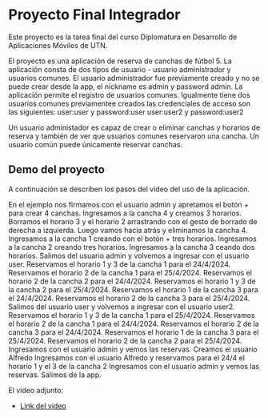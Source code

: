 # Proyecto Final Integrador

Este proyecto es la tarea final del curso Diplomatura en Desarrollo de Aplicaciones Móviles de UTN.

El proyecto es una aplicación de reserva de canchas de fútbol 5.
La aplicación consta de dos tipos de usuario - usuario administrador y usuarios comunes.
El usuario administrador fue previamente creado y no se puede crear desde la app, el nickname es admin y password admin.
La aplicación permite el registro de usuarios comunes. 
Igualmente tiene dos usuarios comunes previamentee creados las credenciales de acceso son las siguientes:
user:user y password:user
user:user2 y password:user2

Un usuario administador es capaz de crear o eliminar canchas y horarios de reserva y también de ver que usuarios comunes reservaron una cancha.
Un usuario común puede únicamente reservar canchas.

## Demo del proyecto

A continuación se describen los pasos del video del uso de la aplicación.

En el ejemplo nos firmamos con el usuario admin y apretamos el botón + para crear 4 canchas.
Ingresamos a la cancha 4 y creamos 3 horarios.
Borramos el horario 3 y el horario 2 arrastrando con el gesto de borrado de derecha a izquierda.
Luego vamos hacia atrás y eliminamos la cancha 4.
Ingresamos a la cancha 1 creando con el botón + tres horarios.
Ingresamos a la cancha 2 creando tres horarios.
Ingresamos a la cancha 3 ceando dos horarios.
Salimos del usuario admin y volvemos a ingresar con el usuario user.
Reservamos el horario 1 y 3 de la cancha 1 para el 24/4/2024.
Reservamos el horario 2 de la cancha 1 para el 25/4/2024.
Reservamos el horario 2 de la cancha 2 para el 24/4/2024.
Reservamos el horario 1 y 3 de la cancha 2 para el 25/4/2024.
Reservamos el horario 1 de la cancha 3 para el 24/4/2024.
Reservamos el horario 2 de la cancha 3 para el 25/4/2024.
Salimos del usuario user y volvemos a ingresar con el usuario user2.
Reservamos el horario 1 y 3 de la cancha 1 para el 25/4/2024.
Reservamos el horario 2 de la cancha 1 para el 24/4/2024.
Reservamos el horario 2 de la cancha 3 para el 24/4/2024.
Reservamos el horario 1 de la cancha 3 para el 25/4/2024.
Reservamos el horario 2 de la cancha 2 para el 25/4/2024.
Ingresamos con el usuario admin y vemos las reservas.
Creamos el usuario Alfredo
Ingresamos con el usuario Alfredo y reservamos para el 24/4 el horario 1 y el 3 de la cancha 2
Ingresamos con el usuario admin y vemos las reservas.
Salimos de la app.

El video adjunto:

- [Link del video](http://alfredo.xn--via-8ma.net/video/demo.mp4)


